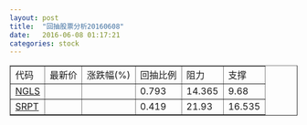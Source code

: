 ```yaml
---
layout: post
title:  "回抽股票分析20160608"
date:   2016-06-08 01:17:21
categories: stock
---
```

<script type="text/javascript">
var stockList = []
stockList.push('gb_ngls');
stockList.push('gb_srpt');
</script>
<table border="1">
 <tr>
 <td>代码</td>
 <td>最新价</td>
 <td>涨跌幅(%)</td>
 <td>回抽比例</td>
 <td>阻力</td>
 <td>支撑</td>
</tr>
  <tr id="ngls">
  <td><a href="http://stock.finance.sina.com.cn/usstock/quotes/NGLS.html" target="_blank">NGLS</a></td><td></td><td></td><td>0.793</td><td>14.365</td><td>9.68</td></tr>
  <tr id="srpt">
  <td><a href="http://stock.finance.sina.com.cn/usstock/quotes/SRPT.html" target="_blank">SRPT</a></td><td></td><td></td><td>0.419</td><td>21.93</td><td>16.535</td></tr>
</table>

